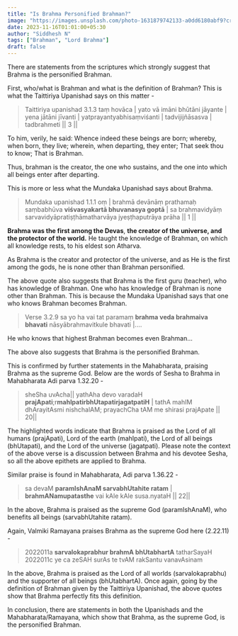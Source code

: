 ```yaml
---
title: "Is Brahma Personified Brahman?"
image: "https://images.unsplash.com/photo-1631879742133-a0dd6180abf9?crop=entropy&cs=tinysrgb&fit=max&fm=jpg&ixid=M3wxMTc3M3wwfDF8c2VhcmNofDJ8fG9tfGVufDB8fHx8MTcwMTg5MTA5Mnww&ixlib=rb-4.0.3&q=80&w=2000"
date: 2023-11-16T01:01:00+05:30 	
author: "Siddhesh N"
tags: ["Brahman", "Lord Brahma"]
draft: false
---
```


There are statements from the scriptures which strongly suggest that Brahma is the personified Brahman.

First, who/what is Brahman and what is the definition of Brahman? This is what the Taittiriya Upanishad says on this matter -

> Taittiriya upanishad 3.1.3 taṃ hovāca | yato vā imāni bhūtāni jāyante | yena jātāni jīvanti | yatprayantyabhisaṃviśanti | tadvijijñāsasva | tadbrahmeti || 3 ||

To him, verily, he said: Whence indeed these beings are born; whereby, when born, they live; wherein, when departing, they enter; That seek thou to know; That is Brahman.

Thus, brahman is the creator, the one who sustains, and the one into which all beings enter after departing.

This is more or less what the Mundaka Upanishad says about Brahma.

> Mundaka upanishad 1.1.1 oṃ | brahmā devānāṃ prathamaḥ saṃbabhūva **viśvasyakartā bhuvanasya goptā** | sa brahmavidyāṃ sarvavidyāpratiṣṭhāmatharvāya jyeṣṭhaputrāya prāha || 1 ||

**Brahma was the first among the Devas**, **the creator of the universe, and the protector of the world.** He taught the knowledge of Brahman, on which all knowledge rests, to his eldest son Atharva.

As Brahma is the creator and protector of the universe, and as He is the first among the gods, he is none other than Brahman personified.

The above quote also suggests that Brahma is the first guru (teacher), who has knowledge of Brahman. One who has knowledge of Brahman is none other than Brahman. This is because the Mundaka Upanishad says that one who knows Brahman becomes Brahman.

> Verse 3.2.9 sa yo ha vai tat paramaṃ **brahma veda brahmaiva bhavati** nāsyābrahmavitkule bhavati |....

He who knows that highest Brahman becomes even Brahman...

The above also suggests that Brahma is the personified Brahman.

This is confirmed by further statements in the Mahabharata, praising Brahma as the supreme God. Below are the words of Sesha to Brahma in Mahabharata Adi parva 1.32.20 -

> sheSha uvAcha|| yathAha devo varadaH **prajApati**;r**mahIpatirbhUtapatirjagatpatiH** | tathA mahIM dhArayitAsmi nishchalAM; prayachCha tAM me shirasi prajApate || 20||

The highlighted words indicate that Brahma is praised as the Lord of all humans (prajApati), Lord of the earth (mahIpati), the Lord of all beings (bhUtapati), and the Lord of the universe (jagatpati). Please note the context of the above verse is a discussion between Brahma and his devotee Sesha, so all the above epithets are applied to Brahma.

Similar praise is found in Mahabharata, Adi parva 1.36.22 -

> sa devaM **paramIshAnaM sarvabhUtahite ratam** | **brahmANamupatasthe** vai kAle kAle susa.nyataH || 22||

In the above, Brahma is praised as the supreme God (paramIshAnaM), who benefits all beings (sarvabhUtahite ratam).

Again, Valmiki Ramayana praises Brahma as the supreme God here (2.22.11) -

> 2022011a **sarvalokaprabhur brahmA bhUtabhartA** tatharSayaH 2022011c ye ca zeSAH surAs te tvAM rakSantu vanavAsinam

In the above, Brahma is praised as the Lord of all worlds (sarvalokaprabhu) and the supporter of all beings (bhUtabhartA). Once again, going by the definition of Brahman given by the Taittiriya Upanishad, the above quotes show that Brahma perfectly fits this definition.

In conclusion, there are statements in both the Upanishads and the Mahabharata/Ramayana, which show that Brahma, as the supreme God, is the personified Brahman.